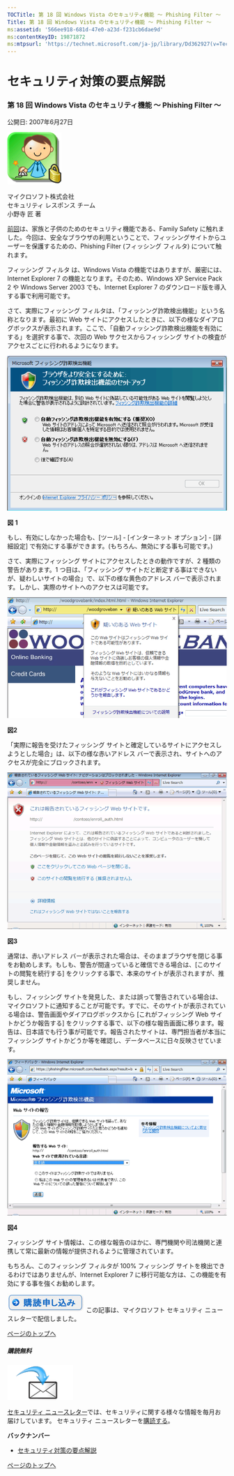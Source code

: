 ```yaml
---
TOCTitle: 第 18 回 Windows Vista のセキュリティ機能 ～ Phishing Filter ～
Title: 第 18 回 Windows Vista のセキュリティ機能 ～ Phishing Filter ～
ms:assetid: '566ee918-681d-47e0-a23d-f231cb6dae9d'
ms:contentKeyID: 19871872
ms:mtpsurl: 'https://technet.microsoft.com/ja-jp/library/Dd362927(v=TechNet.10)'
---
```


セキュリティ対策の要点解説
==========================

### 第 18 回 Windows Vista のセキュリティ機能 ～ Phishing Filter ～

公開日: 2007年6月27日

![](images/Dd362927.SecPoint(ja-jp,TechNet.10).gif)

マイクロソフト株式会社  
セキュリティ レスポンス チーム  
小野寺 匠 著

[前回](https://technet.microsoft.com/ja-jp/library/4f3ea3ed-8b74-4de7-972b-c450efcb957c(v=TechNet.10))は、家族と子供のためのセキュリティ機能である、Family Safety に触れました。今回は、安全なブラウザの利用ということで、フィッシングサイトからユーザーを保護するための、Phishing Filter (フィッシング フィルタ) について触れます。

フィッシング フィルタ は、Windows Vista の機能ではありますが、厳密には、Internet Explorer 7 の機能となります。そのため、Windows XP Service Pack 2 や Windows Server 2003 でも、Internet Explorer 7 のダウンロード版を導入する事で利用可能です。

さて、実際にフィッシング フィルタは、「フィッシング詐欺検出機能」という名称となります。最初に Web サイトにアクセスしたときに、以下の様なダイアログボックスが表示されます。ここで、「自動フィッシング詐欺検出機能を有効にする」を選択する事で、次回の Web サクセスからフィッシング サイトの検査がアクセスごとに行われるようになります。

![](images/Dd362927.secpoint0018_01(ja-jp,TechNet.10).gif)

**図** **1**

もし、有効にしなかった場合も、\[ツール\] - \[インターネット オプション\] - \[詳細設定\] で有効にする事ができます。(もちろん、無効にする事も可能です。)

さて、実際にフィッシング サイトにアクセスしたときの動作ですが、2 種類の警告があります。1 つ目は、「フィッシング サイトだと断定する事はできないが、疑わしいサイトの場合」で、以下の様な黄色のアドレス バーで表示されます。しかし、実際のサイトへのアクセスは可能です。

![](images/Dd362927.secpoint0018_02(ja-jp,TechNet.10).gif)

**図2**

「実際に報告を受けたフィッシング サイトと確定しているサイトにアクセスしようとした場合」は、以下の様な赤いアドレス バーで表示され、サイトへのアクセスが完全にブロックされます。

![](images/Dd362927.secpoint0018_03(ja-jp,TechNet.10).gif)

**図3**

通常は、赤いアドレス バーが表示された場合は、そのままブラウザを閉じる事をお勧めします。もしも、警告が間違っていると確信できる場合は、\[このサイトの閲覧を続行する\] をクリックする事で、本来のサイトが表示されますが、推奨しません。

もし、フィッシング サイトを発見した、または誤って警告されている場合は、マイクロソフトに通知することが可能です。すでに、そのサイトが表示されている場合は、警告画面やダイアログボックスから \[これがフィッシング Web サイトかどうか報告する\] をクリックする事で、以下の様な報告画面に移ります。報告は、日本語でも行う事が可能です。報告されたサイトは、専門担当者が本当にフィッシング サイトかどうか等を確認し、データベースに日々反映させています。

![](images/Dd362927.secpoint0018_04(ja-jp,TechNet.10).gif)

**図4**

フィッシング サイト情報は、この様な報告のほかに、専門機関や司法機関と連携して常に最新の情報が提供されるように管理されています。

もちろん、このフィッシング フィルタが 100% フィッシング サイトを検出できるわけではありませんが、Internet Explorer 7 に移行可能な方は、この機能を有効にする事を強くお勧めします。

[![](images/Dd362927.btn_reg_today(ja-jp,TechNet.10).jpg)](https://technet.microsoft.com/ja-jp/library/d2607610-3137-420b-9bbf-2552bec68922(v=TechNet.10))
この記事は、マイクロソフト セキュリティ ニュースレターで配信しました。

[](#mainsection)[ページのトップへ](#mainsection)

##### 購読無料

![](images/Dd362927.subscribe(ja-jp,TechNet.10).gif)

[セキュリティ ニュースレター](http://www.microsoft.com/japan/technet/security/secnews/default.mspx)では、セキュリティに関する様々な情報を毎月お届けしています。
セキュリティ ニュースレターを[購読する](https://technet.microsoft.com/ja-jp/library/d2607610-3137-420b-9bbf-2552bec68922(v=TechNet.10))。

**バックナンバー**
-   [セキュリティ対策の要点解説](https://technet.microsoft.com/ja-jp/library/f301b3b4-fdcc-43f8-846e-135538db4edf(v=TechNet.10))

[](#mainsection)[ページのトップへ](#mainsection)
